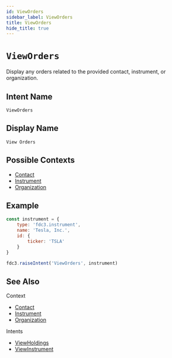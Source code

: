 ```yaml
---
id: ViewOrders
sidebar_label: ViewOrders
title: ViewOrders
hide_title: true
---
```

# `ViewOrders`

Display any orders related to the provided contact, instrument, or organization.

## Intent Name

`ViewOrders`

## Display Name

`View Orders`

## Possible Contexts

- [Contact](../../context/ref/Contact)
- [Instrument](../../context/ref/Instrument)
- [Organization](../../context/ref/Organization)

## Example

```js
const instrument = {
    type: 'fdc3.instrument',
    name: 'Tesla, Inc.',
    id: {
        ticker: 'TSLA'
    }
}

fdc3.raiseIntent('ViewOrders', instrument)
```

## See Also

Context

- [Contact](../../context/ref/Contact)
- [Instrument](../../context/ref/Instrument)
- [Organization](../../context/ref/Organization)

Intents

- [ViewHoldings](ViewHoldings)
- [ViewInstrument](ViewInstrument)
